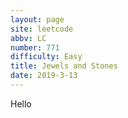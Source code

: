 ```yaml
---
layout: page
site: leetcode
abbv: LC
number: 771
difficulty: Easy
title: Jewels and Stones
date: 2019-3-13
---
```


Hello

